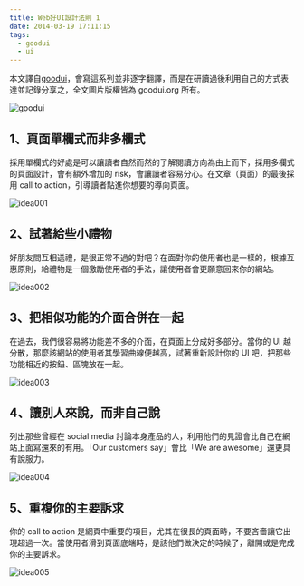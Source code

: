 ```yaml
---
title: Web好UI設計法則 1
date: 2014-03-19 17:11:15
tags:
  - goodui
  - ui
---
```


本文譯自[goodui](https://goodui.org)，會寫這系列並非逐字翻譯，而是在研讀過後利用自己的方式表達並記錄分享之，全文圖片版權皆為 goodui.org 所有。

![goodui](https://i.imgur.com/ve2iCpO.png)

<!-- more -->

## 1、頁面單欄式而非多欄式

採用單欄式的好處是可以讓讀者自然而然的了解閱讀方向為由上而下，採用多欄式的頁面設計，會有額外增加的 risk，會讓讀者容易分心。在文章（頁面）的最後採用 call to action，引導讀者點進你想要的導向頁面。

![idea001](https://goodui.org/images/idea001.png)

## 2、試著給些小禮物

好朋友間互相送禮，是很正常不過的對吧？在面對你的使用者也是一樣的，根據互惠原則，給禮物是一個激勵使用者的手法，讓使用者會更願意回來你的網站。

![idea002](https://goodui.org/images/idea002.png)

## 3、把相似功能的介面合併在一起

在過去，我們很容易將功能差不多的介面，在頁面上分成好多部分。當你的 UI 越分散，那麼該網站的使用者其學習曲線便越高，試著重新設計你的 UI 吧，把那些功能相近的按鈕、區塊放在一起。

![idea003](https://goodui.org/images/idea003.png)

## 4、讓別人來說，而非自己說

列出那些曾經在 social media 討論本身產品的人，利用他們的見證會比自己在網站上面寫還來的有用。「Our customers say」會比「We are awesome」還更具有說服力。

![idea004](https://goodui.org/images/idea004.png)

## 5、重複你的主要訴求

你的 call to action 是網頁中重要的項目，尤其在很長的頁面時，不要吝嗇讓它出現超過一次。當使用者滑到頁面底端時，是該他們做決定的時候了，離開或是完成你的主要訴求。

![idea005](https://goodui.org/images/idea005.png)
